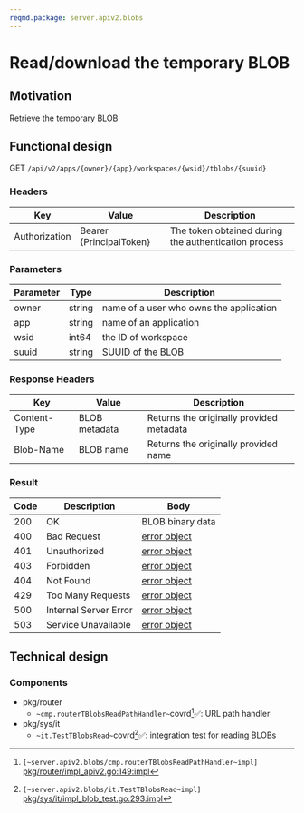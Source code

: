 ```yaml
---
reqmd.package: server.apiv2.blobs
---
```


# Read/download the temporary BLOB

## Motivation

Retrieve the temporary BLOB

## Functional design

GET `/api/v2/apps/{owner}/{app}/workspaces/{wsid}/tblobs/{suuid}`

### Headers

| Key | Value | Description |
| --- | --- | --- |
| Authorization | Bearer {PrincipalToken} | The token obtained during the authentication process |

### Parameters

| Parameter | Type | Description |
| --- | --- | --- |
| owner | string | name of a user who owns the application |
| app | string | name of an application |
| wsid | int64 | the ID of workspace |
| suuid | string | SUUID of the BLOB |

### Response Headers

| Key | Value | Description |
| --- | --- | --- |
| Content-Type | BLOB metadata| Returns the originally provided metadata |
| Blob-Name | BLOB name | Returns the originally provided name |

### Result

| Code | Description | Body |
| --- | --- | --- |
| 200 | OK | BLOB binary data |
| 400 | Bad Request | [error object](errors.md) |
| 401 | Unauthorized | [error object](errors.md) |
| 403 | Forbidden | [error object](errors.md) |
| 404 | Not Found | [error object](errors.md) |
| 429 | Too Many Requests | [error object](errors.md) |
| 500 | Internal Server Error | [error object](errors.md) |
| 503 | Service Unavailable | [error object](errors.md) |

## Technical design

### Components  

- pkg/router
  - `~cmp.routerTBlobsReadPathHandler~`covrd[^1]✅: URL path handler
- pkg/sys/it
  - `~it.TestTBlobsRead~`covrd[^2]✅: integration test for reading BLOBs

[^1]: `[~server.apiv2.blobs/cmp.routerTBlobsReadPathHandler~impl]` [pkg/router/impl_apiv2.go:149:impl](https://github.com/voedger/voedger/blob/main/pkg/router/impl_apiv2.go#L149)
[^2]: `[~server.apiv2.blobs/it.TestTBlobsRead~impl]` [pkg/sys/it/impl_blob_test.go:293:impl](https://github.com/voedger/voedger/blob/main/pkg/sys/it/impl_blob_test.go#L293)
